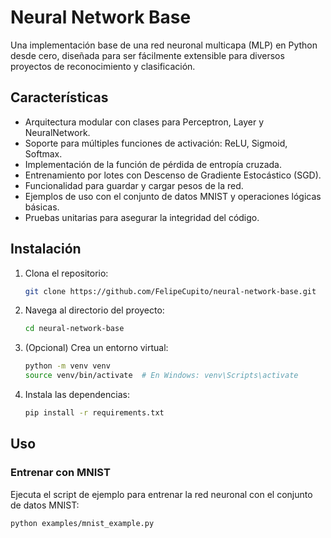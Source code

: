 # Neural Network Base

Una implementación base de una red neuronal multicapa (MLP) en Python desde cero, diseñada para ser fácilmente extensible para diversos proyectos de reconocimiento y clasificación.

## Características

- Arquitectura modular con clases para Perceptron, Layer y NeuralNetwork.
- Soporte para múltiples funciones de activación: ReLU, Sigmoid, Softmax.
- Implementación de la función de pérdida de entropía cruzada.
- Entrenamiento por lotes con Descenso de Gradiente Estocástico (SGD).
- Funcionalidad para guardar y cargar pesos de la red.
- Ejemplos de uso con el conjunto de datos MNIST y operaciones lógicas básicas.
- Pruebas unitarias para asegurar la integridad del código.

## Instalación

1. Clona el repositorio:
    ```bash
    git clone https://github.com/FelipeCupito/neural-network-base.git
    ```
2. Navega al directorio del proyecto:
    ```bash
    cd neural-network-base
    ```
3. (Opcional) Crea un entorno virtual:
    ```bash
    python -m venv venv
    source venv/bin/activate  # En Windows: venv\Scripts\activate
    ```
4. Instala las dependencias:
    ```bash
    pip install -r requirements.txt
    ```

## Uso

### Entrenar con MNIST

Ejecuta el script de ejemplo para entrenar la red neuronal con el conjunto de datos MNIST:

```bash
python examples/mnist_example.py
